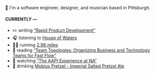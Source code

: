👋 I'm a software engineer, designer, and musician based in Pittsburgh.

#### CURRENTLY —

* ✏️ writing [“Rapid Product Development”](https://amoscato.com/journal/rapid-product-development/)
* 🎧 listening to [House of Waters](https://www.last.fm/music/House+of+Waters/_/Forming+The+Emptiness)
* 🏃‍♂️ running [2.98 miles](https://www.strava.com/activities/5881817110)
* 📘 reading [“Team Topologies: Organizing Business and Technology Teams for Fast Flow”](https://www.goodreads.com/book/show/44135420-team-topologies)
* 🍿 watching [“The AAPI Experience at NA”](https://youtu.be/uiccwNSOGjU)
* 🍺 drinking [Mobius Pretzel - Imperial Salted Pretzel Ale](https://untappd.com/user/namoscato/checkin/1070074536)
